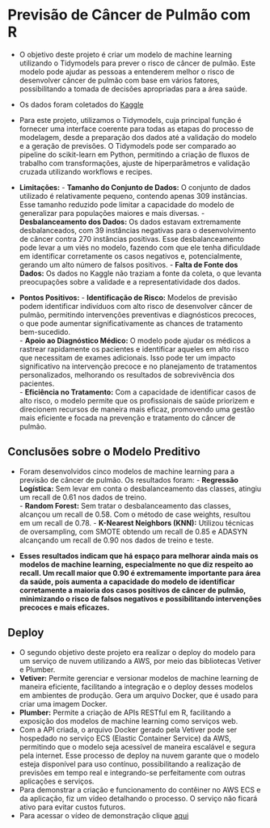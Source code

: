 # Previsão de Câncer de Pulmão com R

- O objetivo deste projeto é criar um modelo de machine learning utilizando o Tidymodels para prever o risco de câncer de pulmão. Este modelo pode ajudar as pessoas a entenderem melhor o risco de desenvolver câncer de pulmão com base em vários fatores, possibilitando a tomada de decisões apropriadas para a área saúde.
      
- Os dados foram coletados do [Kaggle](https://www.kaggle.com/datasets/mysarahmadbhat/lung-cancer/data)
  
- Para este projeto, utilizamos o Tidymodels, cuja principal função é fornecer uma interface coerente para todas as etapas do processo de modelagem, desde a preparação dos dados até a validação do modelo e a geração de previsões. O Tidymodels pode ser comparado ao pipeline do scikit-learn em Python, permitindo a criação de fluxos de trabalho com transformações, ajuste de hiperparâmetros e validação cruzada utilizando workflows e recipes.

- **Limitações:**
         - **Tamanho do Conjunto de Dados:** O conjunto de dados utilizado é relativamente pequeno, contendo apenas 309 instâncias. Esse tamanho reduzido pode limitar a capacidade do modelo de generalizar para populações maiores e mais diversas.
      - **Desbalanceamento dos Dados:** Os dados estavam extremamente desbalanceados, com 39 instâncias negativas para o desenvolvimento de câncer contra 270 instâncias positivas. Esse desbalanceamento pode levar a um viés no modelo, fazendo com que ele tenha dificuldade em identificar corretamente os casos negativos e, potencialmente, gerando um alto número de falsos positivos.
      - **Falta de Fonte dos Dados:** Os dados no Kaggle não traziam a fonte da coleta, o que levanta preocupações sobre a validade e a representatividade dos dados.  
    
- **Pontos Positivos:**
      - **Identificação de Risco:** Modelos de previsão podem identificar indivíduos com alto risco de desenvolver câncer de pulmão, permitindo intervenções preventivas e diagnósticos precoces, o que pode aumentar significativamente as chances de tratamento bem-sucedido.  
      - **Apoio ao Diagnóstico Médico:** O modelo pode ajudar os médicos a rastrear rapidamente os pacientes e identificar aqueles em alto risco que necessitam de exames adicionais. Isso pode ter um impacto significativo na intervenção precoce e no planejamento de tratamentos personalizados, melhorando os resultados de sobrevivência dos pacientes.  
      - **Eficiência no Tratamento:** Com a capacidade de identificar casos de alto risco, o modelo permite que os profissionais de saúde priorizem e direcionem recursos de maneira mais eficaz, promovendo uma gestão mais eficiente e focada na prevenção e tratamento do câncer de pulmão.  

## Conclusões sobre o Modelo Preditivo
- Foram desenvolvidos cinco modelos de machine learning para a previsão de câncer de pulmão. Os resultados foram:
      - **Regressão Logística:** Sem levar em conta o desbalanceamento das classes, atingiu um recall de 0.61 nos dados de treino.  
      - **Random Forest:** Sem tratar o desbalanceamento das classes, alcançou um recall de 0.58. Com o método de case weights, resultou em um recall de 0.78.
      - **K-Nearest Neighbors (KNN):** Utilizou técnicas de oversampling, com SMOTE obtendo um recall de 0.85 e ADASYN alcançando um recall de 0.90 nos dados de treino e teste.

- **Esses resultados indicam que há espaço para melhorar ainda mais os modelos de machine learning, especialmente no que diz respeito ao recall. Um recall maior que 0.90 é extremamente importante para área da saúde, pois aumenta a capacidade do modelo de identificar corretamente a maioria dos casos positivos de câncer de pulmão, minimizando o risco de falsos negativos e possibilitando intervenções precoces e mais eficazes.**  

## Deploy  
- O segundo objetivo deste projeto era realizar o deploy do modelo para um serviço de nuvem utilizando a AWS, por meio das bibliotecas Vetiver e Plumber.
- **Vetiver:** Permite gerenciar e versionar modelos de machine learning de maneira eficiente, facilitando a integração e o deploy desses modelos em ambientes de produção. Gera um arquivo Docker, que é usado para criar uma imagem Docker.
- **Plumber:** Permite a criação de APIs RESTful em R, facilitando a exposição dos modelos de machine learning como serviços web.
- Com a API criada, o arquivo Docker gerado pela Vetiver pode ser hospedado no serviço ECS (Elastic Container Service) da AWS, permitindo que o modelo seja acessível de maneira escalável e segura pela internet. Esse processo de deploy na nuvem garante que o modelo esteja disponível para uso contínuo, possibilitando a realização de previsões em tempo real e integrando-se perfeitamente com outras aplicações e serviços.
- Para demonstrar a criação e funcionamento do contêiner no AWS ECS e da aplicação, fiz um vídeo detalhando o processo. O serviço não ficará ativo para evitar custos futuros.
- Para acessar o vídeo de demonstração clique [aqui](https://drive.google.com/drive/folders/1CjE35TrdnHBjZnJEEKLZ7MxsMdNOz_wU)
